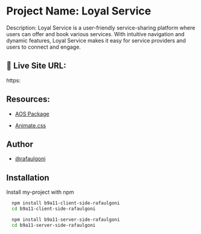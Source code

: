 # Project Name: Loyal Service

Description: Loyal Service is a user-friendly service-sharing platform where users can offer and book various services. With intuitive navigation and dynamic features, Loyal Service makes it easy for service providers and users to connect and engage.









## 🔗 Live Site URL:
 https:

## Resources:

- [AOS Package](https://www.npmjs.com/package/aos)

- [Animate.css](https://animate.style/)



## Author

- [@rafaulgoni](https://github.com/rafaulgoni)


## Installation

Install my-project with npm

```bash
  npm install b9a11-client-side-rafaulgoni
  cd b9a11-client-side-rafaulgoni

  npm install b9a11-server-side-rafaulgoni
  cd b9a11-server-side-rafaulgoni
```